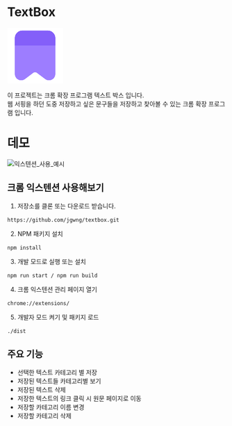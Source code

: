 # TextBox 
![icon](https://github.com/jgwng/textbox/blob/main/src/assets/icons/icon128.png)

이 프로젝트는 크롬 확장 프로그램 텍스트 박스 입니다.<br>
웹 서핑을 하던 도중 저장하고 싶은 문구들을 저장하고 찾아볼 수 있는 크롬 확장 프로그램 입니다.

# 데모
![익스텐션_사용_예시](https://github.com/user-attachments/assets/41a1eb16-6d2f-4be0-9de4-bf32e0f61583)



## 크롬 익스텐션 사용해보기
1. 저장소를 클론 또는 다운로드 받습니다.
```
https://github.com/jgwng/textbox.git
```

2. NPM 패키지 설치
```
npm install
```

3. 개발 모드로 실행 또는 설치
```
npm run start / npm run build
```

4. 크롬 익스텐션 관리 페이지 열기
```
chrome://extensions/
```

5. 개발자 모드 켜기 및 패키지 로드
```
./dist
```

## 주요 기능 
- 선택한 텍스트 카테고리 별 저장
- 저장된 텍스트들 카테고리별 보기
- 저장된 텍스트 삭제
- 저장한 텍스트의 링크 클릭 시 원문 페이지로 이동
- 저장할 카테고리 이름 변경
- 저장할 카테고리 삭제
